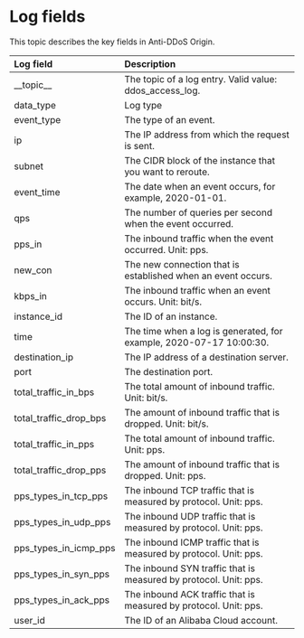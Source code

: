 # Log fields

This topic describes the key fields in Anti-DDoS Origin.

|Log field|Description|
|:--------|:----------|
|\_\_topic\_\_|The topic of a log entry. Valid value: ddos\_access\_log.|
|data\_type|Log type|
|event\_type|The type of an event.|
|ip|The IP address from which the request is sent.|
|subnet|The CIDR block of the instance that you want to reroute.|
|event\_time|The date when an event occurs, for example, 2020-01-01.|
|qps|The number of queries per second when the event occurred.|
|pps\_in|The inbound traffic when the event occurred. Unit: pps.|
|new\_con|The new connection that is established when an event occurs.|
|kbps\_in|The inbound traffic when an event occurs. Unit: bit/s.|
|instance\_id|The ID of an instance.|
|time|The time when a log is generated, for example, 2020-07-17 10:00:30.|
|destination\_ip|The IP address of a destination server.|
|port|The destination port.|
|total\_traffic\_in\_bps|The total amount of inbound traffic. Unit: bit/s.|
|total\_traffic\_drop\_bps|The amount of inbound traffic that is dropped. Unit: bit/s.|
|total\_traffic\_in\_pps|The total amount of inbound traffic. Unit: pps.|
|total\_traffic\_drop\_pps|The amount of inbound traffic that is dropped. Unit: pps.|
|pps\_types\_in\_tcp\_pps|The inbound TCP traffic that is measured by protocol. Unit: pps.|
|pps\_types\_in\_udp\_pps|The inbound UDP traffic that is measured by protocol. Unit: pps.|
|pps\_types\_in\_icmp\_pps|The inbound ICMP traffic that is measured by protocol. Unit: pps.|
|pps\_types\_in\_syn\_pps|The inbound SYN traffic that is measured by protocol. Unit: pps.|
|pps\_types\_in\_ack\_pps|The inbound ACK traffic that is measured by protocol. Unit: pps.|
|user\_id|The ID of an Alibaba Cloud account.|

